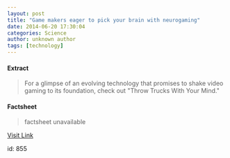 ```yaml
---
layout: post
title: "Game makers eager to pick your brain with neurogaming"
date: 2014-06-20 17:30:04
categories: Science
author: unknown author
tags: [technology]
---
```



#### Extract
>For a glimpse of an evolving technology that promises to shake video gaming to its foundation, check out "Throw Trucks With Your Mind."

#### Factsheet
>factsheet unavailable

[Visit Link](http://phys.org/news322475185.html)

id:     855
